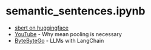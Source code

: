 semantic_sentences.ipynb
========================
- [sbert on huggingface](https://huggingface.co/sentence-transformers/paraphrase-xlm-r-multilingual-v1)
- [YouTube](https://www.youtube.com/watch?v=OATCgQtNX2o) - Why mean pooling is necessary
- [ByteByteGo](https://blog.bytebytego.com/p/how-to-build-a-smart-chatbot-in-10?utm_source=substack&utm_medium=email) - LLMs with LangChain
